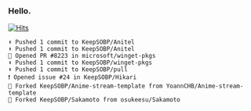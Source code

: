### Hello. 

[![Hits](https://hits.seeyoufarm.com/api/count/incr/badge.svg?url=https%3A%2F%2Fgithub.com%2FKeepSOBP&count_bg=%2379C83D&title_bg=%23555555&icon=&icon_color=%23E7E7E7&title=hits&edge_flat=false)](https://hits.seeyoufarm.com)

```
⬆️ Pushed 1 commit to KeepSOBP/Anitel
⬆️ Pushed 1 commit to KeepSOBP/Anitel
💪 Opened PR #8223 in microsoft/winget-pkgs
⬆️ Pushed 1 commit to KeepSOBP/winget-pkgs
⬆️ Pushed 1 commit to KeepSOBP/pull
❗️ Opened issue #24 in KeepSOBP/Hikari
🍴 Forked KeepSOBP/Anime-stream-template from YoannCHB/Anime-stream-template
🍴 Forked KeepSOBP/Sakamoto from osukeesu/Sakamoto
```
